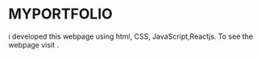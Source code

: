 # MYPORTFOLIO
i developed this webpage using html, CSS, JavaScript,Reactjs. To see the webpage visit .
